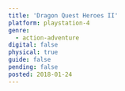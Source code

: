 ```yaml
---
title: 'Dragon Quest Heroes II'
platform: playstation-4
genre:
  - action-adventure
digital: false
physical: true
guide: false
pending: false
posted: 2018-01-24
---
```

